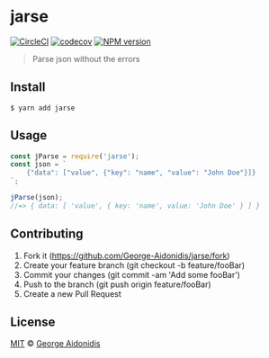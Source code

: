 # jarse

[![CircleCI](https://circleci.com/gh/george-aidonidis/jarse/tree/master.svg?style=svg)](https://circleci.com/gh/george-aidonidis/jarse/tree/master) [![codecov](https://codecov.io/gh/george-aidonidis/jarse/badge.svg?branch=master)](https://codecov.io/gh/george-aidonidis/jarse?branch=master) [![NPM version](https://img.shields.io/npm/v/jarse.svg?style=flat)](https://www.npmjs.com/package/jarse)

> Parse json without the errors

## Install

```
$ yarn add jarse
```

## Usage

```js
const jParse = require('jarse');
const json = `
	{"data": ["value", {"key": "name", "value": "John Doe"}]}
`;

jParse(json);
//=> { data: [ 'value', { key: 'name', value: 'John Doe' } ] }
```

## Contributing

1. Fork it (<https://github.com/George-Aidonidis/jarse/fork>)
2. Create your feature branch (git checkout -b feature/fooBar)
3. Commit your changes (git commit -am 'Add some fooBar')
4. Push to the branch (git push origin feature/fooBar)
5. Create a new Pull Request

## License

[MIT](./license) © [George Aidonidis](https://georgeaidonidis.com)
